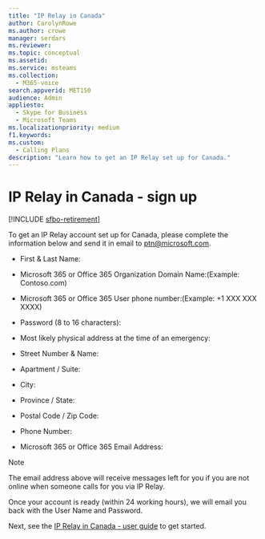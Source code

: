 ```yaml
---
title: "IP Relay in Canada"
author: CarolynRowe
ms.author: crowe
manager: serdars
ms.reviewer: 
ms.topic: conceptual
ms.assetid: 
ms.service: msteams
ms.collection: 
  - M365-voice
search.appverid: MET150
audience: Admin
appliesto: 
  - Skype for Business
  - Microsoft Teams
ms.localizationpriority: medium
f1.keywords:
ms.custom: 
  - Calling Plans
description: "Learn how to get an IP Relay set up for Canada."
---
```


# IP Relay in Canada - sign up

[!INCLUDE [sfbo-retirement](../Skype/Hub/includes/sfbo-retirement.md)]

To get an IP Relay account set up for Canada, please complete the information below and send it in email to ptn@microsoft.com.

- First & Last Name:

- Microsoft 365 or Office 365 Organization Domain Name:(Example: Contoso.com)

- Microsoft 365 or Office 365 User phone number:(Example: +1 XXX XXX XXXX)

- Password (8 to 16 characters):

- Most likely physical address at the time of an emergency:

- Street Number & Name:

- Apartment / Suite:

- City:

- Province / State:

- Postal Code / Zip Code:

- Phone Number:

- Microsoft 365 or Office 365 Email Address:

> [!NOTE]
> The email address above will receive messages left for you if you are not online when someone calls for you via IP Relay.

Once your account is ready (within 24 working hours), we will email you back with the User Name and Password.

Next, see the [IP Relay in Canada - user guide](ip-relay-canada-user-guide.md) to get started.